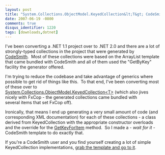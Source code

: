 ```yaml
---
layout: post
title: "System.Collections.ObjectModel.KeyedCollection&lt;T&gt; CodeSmith Template"
date: 2007-06-19 -0800
comments: true
disqus_identifier: 1220
tags: [downloads,dotnet]
---
```

I've been converting a .NET 1.1 project over to .NET 2.0 and there are a
lot of strongly-typed collections in the project that were generated by
[CodeSmith](http://www.codesmithtools.com/).  Most of these collections
were based on the ArrayList template that came bundled with CodeSmith
and all of them used the "GetByKey" facility the generator offered.

I'm trying to reduce the codebase and take advantage of generics where
possible to get rid of things like this.  To that end, I've been
converting most of these over to
[System.Collections.ObjectModel.KeyedCollection\<T\>](http://msdn2.microsoft.com/en-us/library/ms132438.aspx) (which
also jives nicely with FxCop - the generated collections came bundled
with several items that set FxCop off).

Ironically, that means I end up generating a very small amount of code
(and corresponding XML documentation) for each of these collections - a
class derived from KeyedCollection with the appropriate constructor
overloads and the override for the
[GetKeyForItem](http://msdn2.microsoft.com/en-us/library/ms132454.aspx)
method.  So I made a - *wait for it* - CodeSmith template to do exactly
that.

If you're a CodeSmith user and you find yourself creating a lot of
simple KeyedCollection implementations, [grab the template and go to
it](https://gist.github.com/tillig/9539ec9ef6078e65243f776d910d9535).

<script src="https://gist.github.com/tillig/9539ec9ef6078e65243f776d910d9535.js"></script>
